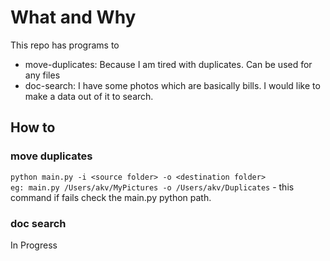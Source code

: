 # What and Why

This repo has programs to

- move-duplicates: Because I am tired with duplicates. Can be used for any files
- doc-search: I have some photos which are basically bills. I would like to make a data out of it to search.

## How to

### move duplicates

`python main.py -i <source folder> -o <destination folder>`\
`eg: main.py /Users/akv/MyPictures -o /Users/akv/Duplicates` - this command if fails check the main.py python path.

### doc search

In Progress
